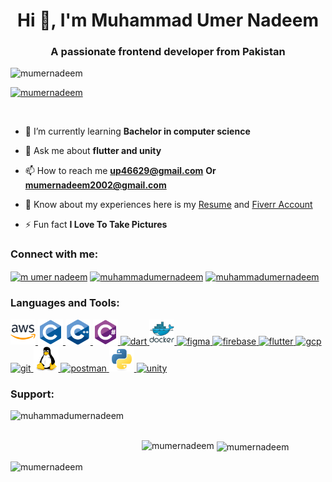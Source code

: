 <h1 align="center">Hi 👋, I'm Muhammad Umer Nadeem</h1>
<h3 align="center">A passionate frontend developer from Pakistan</h3>

<p align="left"> <img src="https://komarev.com/ghpvc/?username=mumernadeem&label=Profile%20views&color=0e75b6&style=flat" alt="mumernadeem" /> </p>

<p align="left"> <a href="https://github.com/ryo-ma/github-profile-trophy"><img src="https://github-profile-trophy.vercel.app/?username=mumernadeem" alt="mumernadeem" /></a> </p>

<p align="left"> <a href="https://twitter.com/" target="blank"><img src="https://img.shields.io/twitter/follow/?logo=twitter&style=for-the-badge" alt="" /></a> </p>

- 🌱 I’m currently learning **Bachelor in computer science**

- 💬 Ask me about **flutter and unity**

- 📫 How to reach me **up46629@gmail.com** **Or** **mumernadeem2002@gmail.com**

- 📄 Know about my experiences here is my [Resume](https://drive.google.com/file/d/1HmPI9P2TZi4unHxp-UBtMFZ79CjpZQW4/view?usp=sharing) and [Fiverr Account](http://fiverr.com/users/mumer466)

- ⚡ Fun fact **I Love To Take Pictures**

<h3 align="left">Connect with me:</h3>
<p align="left">
<a href="https://linkedin.com/in/m umer nadeem" target="blank"><img align="center" src="https://raw.githubusercontent.com/rahuldkjain/github-profile-readme-generator/master/src/images/icons/Social/linked-in-alt.svg" alt="m umer nadeem" height="30" width="40" /></a>
<a href="https://instagram.com/muhammadumernadeem" target="blank"><img align="center" src="https://raw.githubusercontent.com/rahuldkjain/github-profile-readme-generator/master/src/images/icons/Social/instagram.svg" alt="muhammadumernadeem" height="30" width="40" /></a>
<a href="https://discord.gg/muhammadumernadeem" target="blank"><img align="center" src="https://raw.githubusercontent.com/rahuldkjain/github-profile-readme-generator/master/src/images/icons/Social/discord.svg" alt="muhammadumernadeem" height="30" width="40" /></a>
</p>

<h3 align="left">Languages and Tools:</h3>
<p align="left"> <a href="https://aws.amazon.com" target="_blank" rel="noreferrer"> <img src="https://raw.githubusercontent.com/devicons/devicon/master/icons/amazonwebservices/amazonwebservices-original-wordmark.svg" alt="aws" width="40" height="40"/> </a> <a href="https://www.cprogramming.com/" target="_blank" rel="noreferrer"> <img src="https://raw.githubusercontent.com/devicons/devicon/master/icons/c/c-original.svg" alt="c" width="40" height="40"/> </a> <a href="https://www.w3schools.com/cpp/" target="_blank" rel="noreferrer"> <img src="https://raw.githubusercontent.com/devicons/devicon/master/icons/cplusplus/cplusplus-original.svg" alt="cplusplus" width="40" height="40"/> </a> <a href="https://www.w3schools.com/cs/" target="_blank" rel="noreferrer"> <img src="https://raw.githubusercontent.com/devicons/devicon/master/icons/csharp/csharp-original.svg" alt="csharp" width="40" height="40"/> </a> <a href="https://dart.dev" target="_blank" rel="noreferrer"> <img src="https://www.vectorlogo.zone/logos/dartlang/dartlang-icon.svg" alt="dart" width="40" height="40"/> </a> <a href="https://www.docker.com/" target="_blank" rel="noreferrer"> <img src="https://raw.githubusercontent.com/devicons/devicon/master/icons/docker/docker-original-wordmark.svg" alt="docker" width="40" height="40"/> </a> <a href="https://www.figma.com/" target="_blank" rel="noreferrer"> <img src="https://www.vectorlogo.zone/logos/figma/figma-icon.svg" alt="figma" width="40" height="40"/> </a> <a href="https://firebase.google.com/" target="_blank" rel="noreferrer"> <img src="https://www.vectorlogo.zone/logos/firebase/firebase-icon.svg" alt="firebase" width="40" height="40"/> </a> <a href="https://flutter.dev" target="_blank" rel="noreferrer"> <img src="https://www.vectorlogo.zone/logos/flutterio/flutterio-icon.svg" alt="flutter" width="40" height="40"/> </a> <a href="https://cloud.google.com" target="_blank" rel="noreferrer"> <img src="https://www.vectorlogo.zone/logos/google_cloud/google_cloud-icon.svg" alt="gcp" width="40" height="40"/> </a> <a href="https://git-scm.com/" target="_blank" rel="noreferrer"> <img src="https://www.vectorlogo.zone/logos/git-scm/git-scm-icon.svg" alt="git" width="40" height="40"/> </a> <a href="https://www.linux.org/" target="_blank" rel="noreferrer"> <img src="https://raw.githubusercontent.com/devicons/devicon/master/icons/linux/linux-original.svg" alt="linux" width="40" height="40"/> </a> <a href="https://postman.com" target="_blank" rel="noreferrer"> <img src="https://www.vectorlogo.zone/logos/getpostman/getpostman-icon.svg" alt="postman" width="40" height="40"/> </a> <a href="https://www.python.org" target="_blank" rel="noreferrer"> <img src="https://raw.githubusercontent.com/devicons/devicon/master/icons/python/python-original.svg" alt="python" width="40" height="40"/> </a> <a href="https://unity.com/" target="_blank" rel="noreferrer"> <img src="https://www.vectorlogo.zone/logos/unity3d/unity3d-icon.svg" alt="unity" width="40" height="40"/> </a> </p>

<h3 align="left">Support:</h3>
<p><a href="https://www.buymeacoffee.com/up46629p"> <img align="left" src="https://cdn.buymeacoffee.com/buttons/v2/default-yellow.png" height="50" width="210" alt="muhammadumernadeem" /></a></p><br><br>

<p><img align="left" src="https://github-readme-stats.vercel.app/api/top-langs?username=mumernadeem&show_icons=true&locale=en&layout=compact" alt="mumernadeem" /></p>

<p>&nbsp;<img align="center" src="https://github-readme-stats.vercel.app/api?username=mumernadeem&show_icons=true&locale=en" alt="mumernadeem" /></p>

<p><img align="center" src="https://github-readme-streak-stats.herokuapp.com/?user=mumernadeem&" alt="mumernadeem" /></p>
